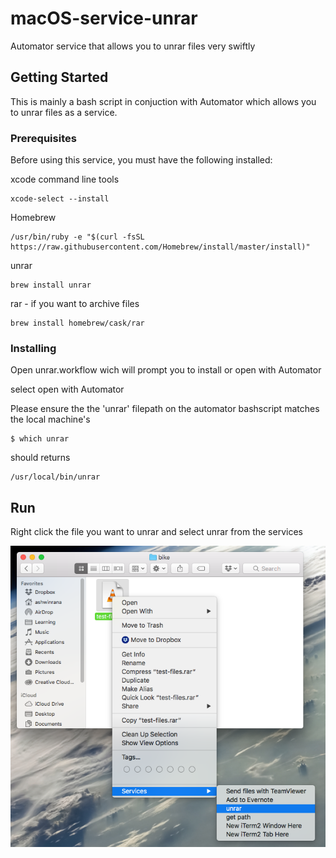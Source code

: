 # macOS-service-unrar
Automator service that allows you to unrar files very swiftly

## Getting Started
This is mainly a bash script in conjuction with Automator which allows you to unrar files as a service.

### Prerequisites
Before using this service, you must have the following installed:

xcode command line tools  
```
xcode-select --install
```
Homebrew
```
/usr/bin/ruby -e "$(curl -fsSL https://raw.githubusercontent.com/Homebrew/install/master/install)"
```
unrar
```
brew install unrar
```
rar - if you want to archive files
```
brew install homebrew/cask/rar
```

### Installing

Open unrar.workflow wich will prompt you to install or open with Automator

select open with Automator

Please ensure the the 'unrar' filepath on the automator bashscript matches the local machine's  
```
$ which unrar
```
should returns 

```
/usr/local/bin/unrar
```
## Run
Right click the file you want to unrar and select unrar from the services

![alt text](https://github.com/Ashwin-Sirius/macOS-service-unrar/blob/master/images/img-screenshot.png)


